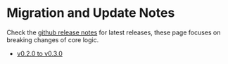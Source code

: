 # Migration and Update Notes

Check the [github release notes](https://github.com/ui-schema/ui-schema/releases) for latest releases, these page focuses on breaking changes of core logic.

- [v0.2.0 to v0.3.0](/docs/updates/v0.2.0-v0.3.0)
